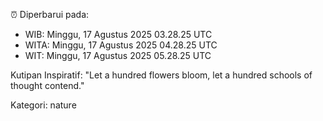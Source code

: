 ⏰ Diperbarui pada:
- WIB: Minggu, 17 Agustus 2025 03.28.25 UTC
- WITA: Minggu, 17 Agustus 2025 04.28.25 UTC
- WIT: Minggu, 17 Agustus 2025 05.28.25 UTC

Kutipan Inspiratif:
"Let a hundred flowers bloom, let a hundred schools of thought contend."


Kategori: nature

